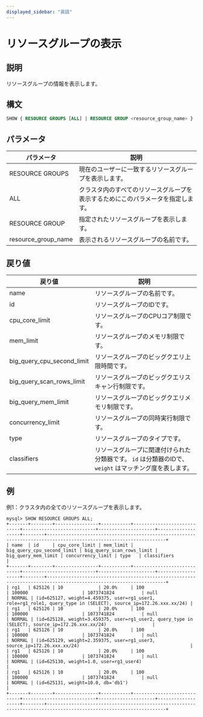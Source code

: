```yaml
---
displayed_sidebar: "英語"
---
```


# リソースグループの表示

## 説明

リソースグループの情報を表示します。

## 構文

```SQL
SHOW { RESOURCE GROUPS [ALL] | RESOURCE GROUP <resource_group_name> }
```

## パラメータ

| **パラメータ**            | **説明**                                                         |
| --------------------- | --------------------------------------------------------------- |
| RESOURCE GROUPS       | 現在のユーザーに一致するリソースグループを表示します。                        |
| ALL                   | クラスタ内のすべてのリソースグループを表示するためにこのパラメータを指定します。     |
| RESOURCE GROUP        | 指定されたリソースグループを表示します。                                      |
| resource_group_name   | 表示されるリソースグループの名前です。                                    |

## 戻り値

| **戻り値**                      | **説明**                                                         |
| --------------------------- | --------------------------------------------------------------- |
| name                        | リソースグループの名前です。                                               |
| id                          | リソースグループのIDです。                                                 |
| cpu_core_limit              | リソースグループのCPUコア制限です。                                       |
| mem_limit                   | リソースグループのメモリ制限です。                                         |
| big_query_cpu_second_limit  | リソースグループのビッグクエリ上限時間です。                                 |
| big_query_scan_rows_limit   | リソースグループのビッグクエリスキャン行制限です。                             |
| big_query_mem_limit         | リソースグループのビッグクエリメモリ制限です。                               |
| concurrency_limit           | リソースグループの同時実行制限です。                                       |
| type                        | リソースグループのタイプです。                                            |
| classifiers                 | リソースグループに関連付けられた分類器です。 `id` は分類器のIDで、`weight` はマッチング度を表します。 |

## 例

例1：クラスタ内の全てのリソースグループを表示します。

```Plain
mysql> SHOW RESOURCE GROUPS ALL;
+-------+--------+----------------+-----------+----------------------------+---------------------------+---------------------+-------------------+--------+------------------------------------------------------------------------------------------------------------------+
| name  | id     | cpu_core_limit | mem_limit | big_query_cpu_second_limit | big_query_scan_rows_limit | big_query_mem_limit | concurrency_limit | type   | classifiers                                                                                                      |
+-------+--------+----------------+-----------+----------------------------+---------------------------+---------------------+-------------------+--------+------------------------------------------------------------------------------------------------------------------+
| rg1   | 625126 | 10             | 20.0%     | 100                        | 100000                    | 1073741824          | null              | NORMAL | (id=625127, weight=4.459375, user=rg1_user1, role=rg1_role1, query_type in (SELECT), source_ip=172.26.xxx.xx/24) |
| rg1   | 625126 | 10             | 20.0%     | 100                        | 100000                    | 1073741824          | null              | NORMAL | (id=625128, weight=3.459375, user=rg1_user2, query_type in (SELECT), source_ip=172.26.xxx.xx/24)                 |
| rg1   | 625126 | 10             | 20.0%     | 100                        | 100000                    | 1073741824          | null              | NORMAL | (id=625129, weight=2.359375, user=rg1_user3, source_ip=172.26.xxx.xx/24)                                         |
| rg1   | 625126 | 10             | 20.0%     | 100                        | 100000                    | 1073741824          | null              | NORMAL | (id=625130, weight=1.0, user=rg1_user4)                                                                          |
| rg1   | 625126 | 10             | 20.0%     | 100                        | 100000                    | 1073741824          | null              | NORMAL | (id=625131, weight=10.0, db='db1')                                                                                |
+-------+--------+----------------+-----------+----------------------------+---------------------------+---------------------+-------------------+--------+------------------------------------------------------------------------------------------------------------------+
```
